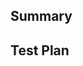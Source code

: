 <!--
  Thanks for submitting a pull request!

  We appreciate you spending the time to work on these changes. Please provide enough information so that others can review your pull request. The three fields below are mandatory.

  Before submitting a pull request, please make sure the following is done:

	1. Format and resolve any lint errors: `./rome check --apply`
	2. Verify that tests pass: `./rome test`
	3. Ensure there are no TypeScript errors: `./node_modules/.bin/tsc`

  Learn more about contributing: https://github.com/romefrontend/rome/blob/main/CONTRIBUTING.md
-->

## Summary

<!-- Explain the **motivation** for making this change. What existing problem does the pull request solve? -->

<!-- Link any relevant issues if necessary or include a transcript of any Discord discussion. -->

## Test Plan

<!-- Demonstrate the code is solid. Example: The exact commands you ran and their output. -->
